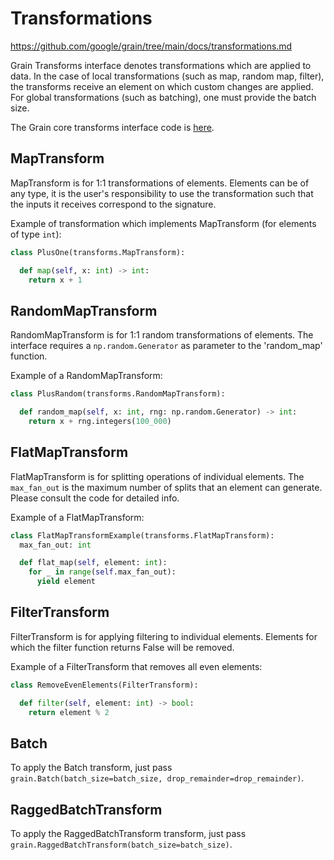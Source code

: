 # Transformations



https://github.com/google/grain/tree/main/docs/transformations.md



Grain Transforms interface denotes transformations which are applied to data. In
the case of local transformations (such as map, random map, filter), the
transforms receive an element on which custom changes are applied. For global
transformations (such as batching), one must provide the batch size.

The Grain core transforms interface code is
[here](https://github.com/google/grain/tree/main/grain/_src/core/transforms.py).


## MapTransform

MapTransform is for 1:1 transformations of elements. Elements can be of any
type, it is the user's responsibility to use the transformation such that the
inputs it receives correspond to the signature.

Example of transformation which implements MapTransform (for elements of type
`int`):

```python
class PlusOne(transforms.MapTransform):

  def map(self, x: int) -> int:
    return x + 1
```

## RandomMapTransform

RandomMapTransform is for 1:1 random transformations of elements. The interface
requires a `np.random.Generator` as parameter to the 'random_map' function.

Example of a RandomMapTransform:

```python
class PlusRandom(transforms.RandomMapTransform):

  def random_map(self, x: int, rng: np.random.Generator) -> int:
    return x + rng.integers(100_000)
```

## FlatMapTransform

FlatMapTransform is for splitting operations of individual elements. The
`max_fan_out` is the maximum number of splits that an element can generate.
Please consult the code for detailed info.

Example of a FlatMapTransform:

```python
class FlatMapTransformExample(transforms.FlatMapTransform):
  max_fan_out: int

  def flat_map(self, element: int):
    for _ in range(self.max_fan_out):
      yield element
```

## FilterTransform

FilterTransform is for applying filtering to individual elements. Elements for
which the filter function returns False will be removed.

Example of a FilterTransform that removes all even elements:

```python
class RemoveEvenElements(FilterTransform):

  def filter(self, element: int) -> bool:
    return element % 2
```

## Batch

To apply the Batch transform, just pass `grain.Batch(batch_size=batch_size, drop_remainder=drop_remainder)`.

## RaggedBatchTransform

To apply the RaggedBatchTransform transform, just pass `grain.RaggedBatchTransform(batch_size=batch_size)`.
